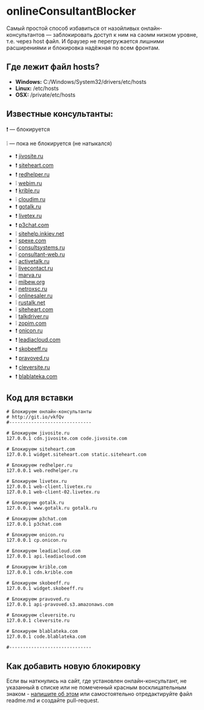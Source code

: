 # onlineConsultantBlocker

Самый простой способ избавиться от назойливых онлайн-консультантов — заблокировать доступ к ним на саомм низком уровне, т.е. через host файл. И браузер не перегружается лишними расширениями и блокировка надёжная по всем фронтам.

## Где лежит файл hosts?

- **Windows:** C:/Windows/System32/drivers/etc/hosts
- **Linux:** /etc/hosts
- **OSX:** /private/etc/hosts

## Известные консультанты:
:exclamation: — блокируется

:grey_exclamation: — пока не блокируется (не натыкался)

- :exclamation: [jivosite.ru](http://jivosite.ru)
- :exclamation: [siteheart.com](http://siteheart.com)
- :exclamation: [redhelper.ru](http://redhelper.ru)
- :grey_exclamation: [webim.ru](http://webim.ru)
- :exclamation: [krible.ru](http://krible.ru)
- :grey_exclamation: [cloudim.ru](http://cloudim.ru)
- :exclamation: [gotalk.ru](http://gotalk.ru)
- :exclamation: [livetex.ru](http://livetex.ru)
- :exclamation: [p3chat.com](http://p3chat.com)
- :grey_exclamation: [sitehelp.inkiev.net](http://sitehelp.inkiev.net)
- :grey_exclamation: [spexe.com](http://spexe.com)
- :grey_exclamation: [consultsystems.ru](http://consultsystems.ru)
- :grey_exclamation: [consultant-web.ru](http://consultant-web.ru)
- :grey_exclamation: [activetalk.ru](http://activetalk.ru)
- :grey_exclamation: [livecontact.ru](http://livecontact.ru)
- :grey_exclamation: [marva.ru](http://marva.ru)
- :grey_exclamation: [mibew.org](http://mibew.org)
- :grey_exclamation: [netroxsc.ru](http://netroxsc.ru)
- :grey_exclamation: [onlinesaler.ru](http://onlinesaler.ru)
- :grey_exclamation: [rustalk.net](http://rustalk.net)
- :grey_exclamation: [siteheart.com](http://siteheart.com)
- :grey_exclamation: [talkdriver.ru](http://talkdriver.ru)
- :grey_exclamation: [zopim.com](http://zopim.com)
- :exclamation: [onicon.ru](http://onicon.ru/)
- :exclamation: [leadiacloud.com](http://leadiacloud.com/)
- :exclamation: [skobeeff.ru](http://skobeeff.ru/)
- :exclamation: [pravoved.ru](https://pravoved.ru/)
- :exclamation: [cleversite.ru](http://cleversite.ru/)
- :exclamation: [blablateka.com](http://blablateka.com/)

   
## Код для вставки 
```
# Блокируем онлайн-консультанты
# http://git.io/vkfQv
#------------------------------

# Блокируем jivosite.ru
127.0.0.1 cdn.jivosite.com code.jivosite.com

# Блокируем siteheart.com
127.0.0.1 widget.siteheart.com static.siteheart.com

# Блокируем redhelper.ru
127.0.0.1 web.redhelper.ru

# Блокируем livetex.ru
127.0.0.1 web-client.livetex.ru
127.0.0.1 web-client-02.livetex.ru

# Блокируем gotalk.ru
127.0.0.1 www.gotalk.ru gotalk.ru

# Блокируем p3chat.com
127.0.0.1 p3chat.com

# Блокируем onicon.ru
127.0.0.1 cp.onicon.ru

# Блокируем leadiacloud.com
127.0.0.1 api.leadiacloud.com

# Блокируем krible.com
127.0.0.1 cdn.krible.com

# Блокируем skobeeff.ru
127.0.0.1 widget.skobeeff.ru

# Блокируем pravoved.ru
127.0.0.1 api-pravoved.s3.amazonaws.com

# Блокируем cleversite.ru
127.0.0.1 cleversite.ru

# Блокируем blablateka.com
127.0.0.1 code.blablateka.com

#------------------------------
```

## Как добавить новую блокировку
Если вы наткнулись на сайт, где установлен онлайн-консультант, не указанный в списке или не помеченный красным восклицательным знаком - [напишите об этом](https://github.com/pafnuty/onlineConsultantBlocker/issues) или самостоятельно отредактируйте файл readme.md и создайте pull-request.

